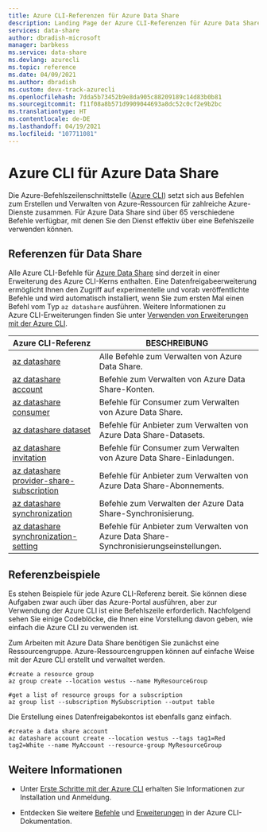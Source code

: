 ```yaml
---
title: Azure CLI-Referenzen für Azure Data Share
description: Landing Page der Azure CLI-Referenzen für Azure Data Share
services: data-share
author: dbradish-microsoft
manager: barbkess
ms.service: data-share
ms.devlang: azurecli
ms.topic: reference
ms.date: 04/09/2021
ms.author: dbradish
ms.custom: devx-track-azurecli
ms.openlocfilehash: 7dda5b73452b9e8da905c88209189c14d83b0b81
ms.sourcegitcommit: f11f08a8b571d9909044693a8dc52c0cf2e9b2bc
ms.translationtype: HT
ms.contentlocale: de-DE
ms.lasthandoff: 04/19/2021
ms.locfileid: "107711081"
---
```

# <a name="azure-cli-for-azure-data-share"></a>Azure CLI für Azure Data Share

Die Azure-Befehlszeilenschnittstelle ([Azure CLI](./what-is-azure-cli.md)) setzt sich aus Befehlen zum Erstellen und Verwalten von Azure-Ressourcen für zahlreiche Azure-Dienste zusammen. Für Azure Data Share sind über 65 verschiedene Befehle verfügbar, mit denen Sie den Dienst effektiv über eine Befehlszeile verwenden können.

## <a name="references-for-data-share"></a>Referenzen für Data Share

Alle Azure CLI-Befehle für [Azure Data Share](/azure/data-share/) sind derzeit in einer Erweiterung des Azure CLI-Kerns enthalten. Eine Datenfreigabeerweiterung ermöglicht Ihnen den Zugriff auf experimentelle und vorab veröffentlichte Befehle und wird automatisch installiert, wenn Sie zum ersten Mal einen Befehl vom Typ `az datashare` ausführen. Weitere Informationen zu Azure CLI-Erweiterungen finden Sie unter [Verwenden von Erweiterungen mit der Azure CLI](./azure-cli-extensions-overview.md).

|Azure CLI-Referenz |BESCHREIBUNG
|-|-|
| [az datashare](/cli/azure/datashare) | Alle Befehle zum Verwalten von Azure Data Share.
| [az datashare account](/cli/azure/datashare/account) | Befehle zum Verwalten von Azure Data Share-Konten.
| [az datashare consumer](/cli/azure/datashare/consumer) | Befehle für Consumer zum Verwalten von Azure Data Share.
| [az datashare dataset](/cli/azure/datashare/dataset) | Befehle für Anbieter zum Verwalten von Azure Data Share-Datasets.
| [az datashare invitation](/cli/azure/datashare/invitation) | Befehle für Consumer zum Verwalten von Azure Data Share-Einladungen.
| [az datashare provider-share-subscription](/cli/azure/datashare/provider-share-subscription) | Befehle für Anbieter zum Verwalten von Azure Data Share-Abonnements.
| [az datashare synchronization](/cli/azure/datashare/synchronization) | Befehle zum Verwalten der Azure Data Share-Synchronisierung.
| [az datashare synchronization-setting](/cli/azure/datashare/synchronization-setting) | Befehle für Anbieter zum Verwalten von Azure Data Share-Synchronisierungseinstellungen.

## <a name="reference-examples"></a>Referenzbeispiele

Es stehen Beispiele für jede Azure CLI-Referenz bereit. Sie können diese Aufgaben zwar auch über das Azure-Portal ausführen, aber zur Verwendung der Azure CLI ist eine Befehlszeile erforderlich. Nachfolgend sehen Sie einige Codeblöcke, die Ihnen eine Vorstellung davon geben, wie einfach die Azure CLI zu verwenden ist.

Zum Arbeiten mit Azure Data Share benötigen Sie zunächst eine Ressourcengruppe. Azure-Ressourcengruppen können auf einfache Weise mit der Azure CLI erstellt und verwaltet werden.  

```azurecli
#create a resource group
az group create --location westus --name MyResourceGroup
```

```azurecli
#get a list of resource groups for a subscription
az group list --subscription MySubscription --output table
```

Die Erstellung eines Datenfreigabekontos ist ebenfalls ganz einfach.

```azurecli
#create a data share account
az datashare account create --location westus --tags tag1=Red tag2=White --name MyAccount --resource-group MyResourceGroup
```

## <a name="see-also"></a>Weitere Informationen

* Unter [Erste Schritte mit der Azure CLI](./get-started-with-azure-cli.md) erhalten Sie Informationen zur Installation und Anmeldung.

* Entdecken Sie weitere [Befehle](/cli/azure/reference-index) und [Erweiterungen](./azure-cli-extensions-list.md) in der Azure CLI-Dokumentation.
